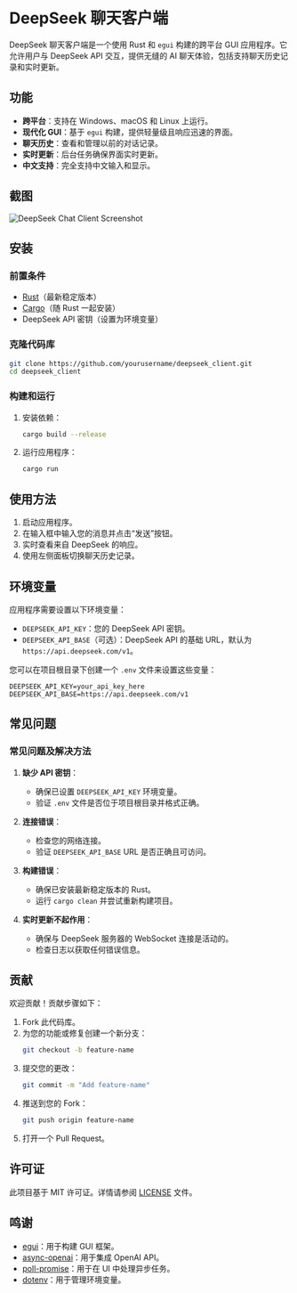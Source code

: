 # DeepSeek 聊天客户端

DeepSeek 聊天客户端是一个使用 Rust 和 `egui` 构建的跨平台 GUI 应用程序。它允许用户与 DeepSeek API 交互，提供无缝的 AI 聊天体验，包括支持聊天历史记录和实时更新。

## 功能

- **跨平台**：支持在 Windows、macOS 和 Linux 上运行。
- **现代化 GUI**：基于 `egui` 构建，提供轻量级且响应迅速的界面。
- **聊天历史**：查看和管理以前的对话记录。
- **实时更新**：后台任务确保界面实时更新。
- **中文支持**：完全支持中文输入和显示。

## 截图

![DeepSeek Chat Client Screenshot](assets/screenshot.png)

## 安装

### 前置条件

- [Rust](https://www.rust-lang.org/tools/install)（最新稳定版本）
- [Cargo](https://doc.rust-lang.org/cargo/)（随 Rust 一起安装）
- DeepSeek API 密钥（设置为环境变量）

### 克隆代码库

```bash
git clone https://github.com/yourusername/deepseek_client.git
cd deepseek_client
```

### 构建和运行

1. 安装依赖：
   ```bash
   cargo build --release
   ```

2. 运行应用程序：
   ```bash
   cargo run
   ```

## 使用方法

1. 启动应用程序。
2. 在输入框中输入您的消息并点击“发送”按钮。
3. 实时查看来自 DeepSeek 的响应。
4. 使用左侧面板切换聊天历史记录。

## 环境变量

应用程序需要设置以下环境变量：

- `DEEPSEEK_API_KEY`：您的 DeepSeek API 密钥。
- `DEEPSEEK_API_BASE`（可选）：DeepSeek API 的基础 URL，默认为 `https://api.deepseek.com/v1`。

您可以在项目根目录下创建一个 `.env` 文件来设置这些变量：

```env
DEEPSEEK_API_KEY=your_api_key_here
DEEPSEEK_API_BASE=https://api.deepseek.com/v1
```

## 常见问题

### 常见问题及解决方法

1. **缺少 API 密钥**：
   - 确保已设置 `DEEPSEEK_API_KEY` 环境变量。
   - 验证 `.env` 文件是否位于项目根目录并格式正确。

2. **连接错误**：
   - 检查您的网络连接。
   - 验证 `DEEPSEEK_API_BASE` URL 是否正确且可访问。

3. **构建错误**：
   - 确保已安装最新稳定版本的 Rust。
   - 运行 `cargo clean` 并尝试重新构建项目。

4. **实时更新不起作用**：
   - 确保与 DeepSeek 服务器的 WebSocket 连接是活动的。
   - 检查日志以获取任何错误信息。

## 贡献

欢迎贡献！贡献步骤如下：

1. Fork 此代码库。
2. 为您的功能或修复创建一个新分支：
   ```bash
   git checkout -b feature-name
   ```
3. 提交您的更改：
   ```bash
   git commit -m "Add feature-name"
   ```
4. 推送到您的 Fork：
   ```bash
   git push origin feature-name
   ```
5. 打开一个 Pull Request。

## 许可证

此项目基于 MIT 许可证。详情请参阅 [LICENSE](LICENSE) 文件。

## 鸣谢

- [egui](https://github.com/emilk/egui)：用于构建 GUI 框架。
- [async-openai](https://github.com/64bit/async-openai)：用于集成 OpenAI API。
- [poll-promise](https://github.com/emilk/poll_promise)：用于在 UI 中处理异步任务。
- [dotenv](https://github.com/dotenv-rs/dotenv)：用于管理环境变量。
